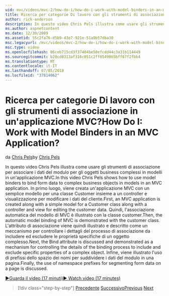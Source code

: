 ```yaml
---
uid: mvc/videos/mvc-2/how-do-i/how-do-i-work-with-model-binders-in-an-mvc-application
title: Ricerca per categorie Di lavoro con gli strumenti di associazione in un'applicazione MVC? | Microsoft Docs
author: rick-anderson
description: In questo video Chris Pels illustra come usare gli strumenti di associazione per associare i dati del modulo per gli oggetti business complessi in modelli in un'applicazione MVC. Primo, un applicat MVC...
ms.author: aspnetcontent
ms.date: 12/30/2009
ms.assetid: 55c2fa76-d5b9-43e7-921e-51a9b57dba30
msc.legacyurl: /mvc/videos/mvc-2/how-do-i/how-do-i-work-with-model-binders-in-an-mvc-application
msc.type: video
ms.openlocfilehash: 06ceb715cd3f37404be50efcdd44c3a31b114449
ms.sourcegitcommit: b28cd0313af316c051c2ff8549865bff67f2fbb4
ms.translationtype: MT
ms.contentlocale: it-IT
ms.lasthandoff: 07/05/2018
ms.locfileid: "37814062"
---
```

<a name="how-do-i-work-with-model-binders-in-an-mvc-application"></a><span data-ttu-id="34520-105">Ricerca per categorie Di lavoro con gli strumenti di associazione in un'applicazione MVC?</span><span class="sxs-lookup"><span data-stu-id="34520-105">How Do I: Work with Model Binders in an MVC Application?</span></span>
====================
<span data-ttu-id="34520-106">da [Chris Pels](https://twitter.com/chrispels)</span><span class="sxs-lookup"><span data-stu-id="34520-106">by [Chris Pels](https://twitter.com/chrispels)</span></span>

<span data-ttu-id="34520-107">In questo video Chris Pels illustra come usare gli strumenti di associazione per associare i dati del modulo per gli oggetti business complessi in modelli in un'applicazione MVC.</span><span class="sxs-lookup"><span data-stu-id="34520-107">In this video Chris Pels shows how to use model binders to bind form data to complex business objects in models in an MVC application.</span></span> <span data-ttu-id="34520-108">In primo luogo, viene creata un'applicazione MVC con un semplice modello per una classe Customer insieme a un controller e visualizzazione per modificare i dati del cliente.</span><span class="sxs-lookup"><span data-stu-id="34520-108">First, an MVC application is created along with a simple model for a Customer class along with a controller and view for editing the customer data.</span></span> <span data-ttu-id="34520-109">Quindi, l'associazione automatica del modello di MVC è illustrato con la classe customer.</span><span class="sxs-lookup"><span data-stu-id="34520-109">Then, the automatic model binding of MVC is demonstrated with the customer class.</span></span> <span data-ttu-id="34520-110">L'attributo di associazione viene quindi illustrato e descritto come un meccanismo per controllare i dettagli del processo di associazione da includere ed escludere le proprietà specifiche di un oggetto complesso.</span><span class="sxs-lookup"><span data-stu-id="34520-110">Next, the Bind attribute is discussed and demonstrated as a mechanism for controlling the details of the binding process to include and exclude specific properties of a complex object.</span></span> <span data-ttu-id="34520-111">Infine, viene illustrato l'uso di prefissi dello spazio dei nomi per suddividere i dati del modulo in una pagina.</span><span class="sxs-lookup"><span data-stu-id="34520-111">Finally, the use of namespace prefixes for segmenting form data on a page is discussed.</span></span>

[<span data-ttu-id="34520-112">&#9654;Guarda il video (17 minuti)</span><span class="sxs-lookup"><span data-stu-id="34520-112">&#9654; Watch video (17 minutes)</span></span>](https://channel9.msdn.com/Blogs/ASP-NET-Site-Videos/how-do-i-work-with-model-binders-in-an-mvc-application)

> [!div class="step-by-step"]
> <span data-ttu-id="34520-113">[Precedente](how-do-i-create-a-custom-html-helper-for-an-mvc-application.md)
> [Successivo](how-do-i-use-httpverbs-attributes-in-an-mvc-application.md)</span><span class="sxs-lookup"><span data-stu-id="34520-113">[Previous](how-do-i-create-a-custom-html-helper-for-an-mvc-application.md)
[Next](how-do-i-use-httpverbs-attributes-in-an-mvc-application.md)</span></span>
